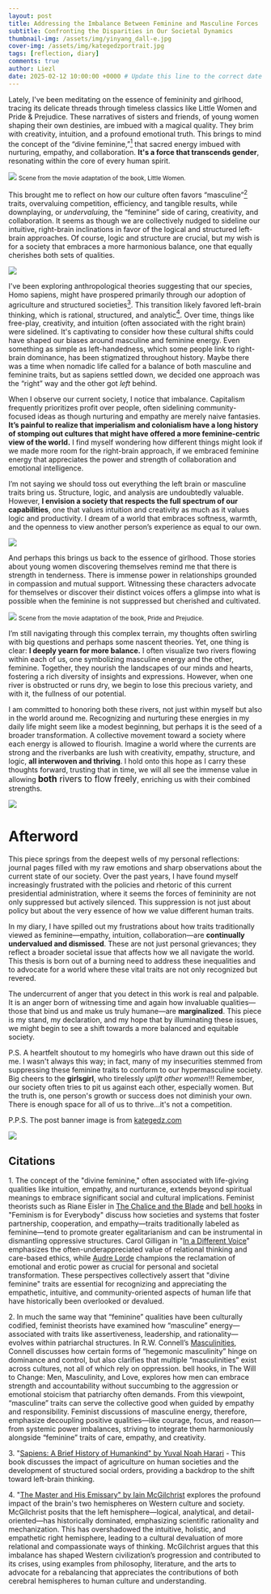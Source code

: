 ```yaml
---
layout: post
title: Addressing the Imbalance Between Feminine and Masculine Forces
subtitle: Confronting the Disparities in Our Societal Dynamics
thumbnail-img: /assets/img/yinyang_dall-e.jpg
cover-img: /assets/img/kategedzportrait.jpg
tags: [reflection, diary]
comments: true
author: Liezl
date: 2025-02-12 10:00:00 +0000 # Update this line to the correct date and time
---
```


Lately, I've been meditating on the essence of femininity and girlhood, tracing its delicate threads through timeless classics like Little Women and Pride & Prejudice. These narratives of sisters and friends, of young women shaping their own destinies, are imbued with a magical quality. They brim with creativity, intuition, and a profound emotional truth. This brings to mind the concept of the “divine feminine,”<a href="#note1"><sup>1</sup></a> that sacred energy imbued with nurturing, empathy, and collaboration. **It's a force that transcends gender**, resonating within the core of every human spirit.

<img src="{{ '/assets/img/lilwomen.jpg' | prepend: site.baseurl }}">
<small>Scene from the movie adaptation of the book, Little Women.</small>

This brought me to reflect on how our culture often favors “masculine”<a href="#note2"><sup>2</sup></a> traits, overvaluing competition, efficiency, and tangible results, while downplaying, or *undervaluing*, the “feminine” side of caring, creativity, and collaboration. It seems as though we are collectively nudged to sideline our intuitive, right-brain inclinations in favor of the logical and structured left-brain approaches. Of course, logic and structure are crucial, but my wish is for a society that embraces a more harmonious balance, one that equally cherishes both sets of qualities.

<img src="{{ '/assets/img/leftbrainrightbrain.jpeg' | prepend: site.baseurl }}">

I've been exploring anthropological theories suggesting that our species, Homo sapiens, might have prospered primarily through our adoption of agriculture and structured societies<a href="#note3"><sup>3</sup></a>. This transition likely favored left-brain thinking, which is rational, structured, and analytic<a href="#note4"><sup>4</sup></a>. Over time, things like free-play, creativity, and intuition (often associated with the right brain) were sidelined. It's captivating to consider how these cultural shifts could have shaped our biases around masculine and feminine energy. Even something as simple as left-handedness, which some people link to right-brain dominance, has been stigmatized throughout history. Maybe there was a time when nomadic life called for a balance of both masculine and feminine traits, but as sapiens settled down, we decided one approach was the “right” way and the other got *left* behind.

When I observe our current society, I notice that imbalance. Capitalism frequently prioritizes profit over people, often sidelining community-focused ideas as though nurturing and empathy are merely naive fantasies. **It’s painful to realize that imperialism and colonialism have a long history of stomping out cultures that might have offered a more feminine-centric view of the world.** I find myself wondering how different things might look if we made more room for the right-brain approach, if we embraced feminine energy that appreciates the power and strength of collaboration and emotional intelligence.

I’m not saying we should toss out everything the left brain or masculine traits bring us. Structure, logic, and analysis are undoubtedly valuable. However, **I envision a society that respects the full spectrum of our capabilities**, one that values intuition and creativity as much as it values logic and productivity. I dream of a world that embraces softness, warmth, and the openness to view another person’s experience as equal to our own.

<img src="{{ '/assets/img/girlhood.gif' | prepend: site.baseurl }}"> 

And perhaps this brings us back to the essence of girlhood. Those stories about young women discovering themselves remind me that there is strength in tenderness. There is immense power in relationships grounded in compassion and mutual support. Witnessing these characters advocate for themselves or discover their distinct voices offers a glimpse into what is possible when the feminine is not suppressed but cherished and cultivated.

<img src="{{ '/assets/img/pnp.jpg' | prepend: site.baseurl }}">
<small>Scene from the movie adaptation of the book, Pride and Prejudice.</small>

I’m still navigating through this complex terrain, my thoughts often swirling with big questions and perhaps some nascent theories. Yet, one thing is clear: **I deeply yearn for more balance.** I often visualize two rivers flowing within each of us, one symbolizing masculine energy and the other, feminine. Together, they nourish the landscapes of our minds and hearts, fostering a rich diversity of insights and expressions. However, when one river is obstructed or runs dry, we begin to lose this precious variety, and with it, the fullness of our potential.

I am committed to honoring both these rivers, not just within myself but also in the world around me. Recognizing and nurturing these energies in my daily life might seem like a modest beginning, but perhaps it is the seed of a broader transformation. A collective movement toward a society where each energy is allowed to flourish. Imagine a world where the currents are strong and the riverbanks are lush with creativity, empathy, structure, and logic, **all interwoven and thriving**. I hold onto this hope as I carry these thoughts forward, trusting that in time, we will all see the immense value in allowing <big>**both** rivers to flow freely</big>, enriching us with their combined strengths.

<img src="{{ '/assets/img/yinyang_dall-e.jpg' | prepend: site.baseurl }}"> 

# Afterword
This piece springs from the deepest wells of my personal reflections: journal pages filled with my raw emotions and sharp observations about the current state of our society. Over the past years, I have found myself increasingly frustrated with the policies and rhetoric of this current presidential administration, where it seems the forces of femininity are not only suppressed but actively silenced. This suppression is not just about policy but about the very essence of how we value different human traits.

In my diary, I have spilled out my frustrations about how traits traditionally viewed as feminine—empathy, intuition, collaboration—are **continually undervalued and dismissed**. These are not just personal grievances; they reflect a broader societal issue that affects how we all navigate the world. This thesis is born out of a burning need to address these inequalities and to advocate for a world where these vital traits are not only recognized but revered.

The undercurrent of anger that you detect in this work is real and palpable. It is an anger born of witnessing time and again how invaluable qualities—those that bind us and make us truly humane—are **marginalized**. This piece is my stand, my declaration, and my hope that by illuminating these issues, we might begin to see a shift towards a more balanced and equitable society.

P.S. A heartfelt shoutout to my homegirls who have drawn out this side of me. I wasn't always this way; in fact, many of my insecurities stemmed from suppressing these feminine traits to conform to our hypermasculine society. Big cheers to the **girlsgirl**, who tirelessly *uplift other women*!!! Remember, our society often tries to pit us against each other, especially women. But the truth is, one person's growth or success does not diminish your own. There is enough space for all of us to thrive...it's not a competition.

P.P.S. The post banner image is from [kategedz.com](https://kategedz.com/products/motive?variant=45004250677397&pins_campaign_id=626754009524&utm_campaign=626754009524&utm_medium=PaidSocial&utm_source=Pinterest&utm_content=2680083570987&pp=0&epik=dj0yJnU9WWJRMnZmaHVSb3NwbmZTTExFa1JYZGdOeEJhWEt1cVYmcD0xJm49VC0weTZCYUtQQ2ZTMFNRYzhTMXFRdyZ0PUFBQUFBR2VzeTBj)

<img src="{{ '/assets/img/girlsgrl.jpg' | prepend: site.baseurl }}"> 

<div id="Citations">
    <h2>Citations</h2>
    <p id="note1">1. The concept of the "divine feminine," often associated with life-giving qualities like intuition, empathy, and nurturance, extends beyond spiritual meanings to embrace significant social and cultural implications. Feminist theorists such as Riane Eisler in <a href="https://en.wikipedia.org/wiki/The_Chalice_and_the_Blade">The Chalice and the Blade</a> and <a href="https://en.wikipedia.org/wiki/Bell_hooks">bell hooks</a> in "Feminism is for Everybody" discuss how societies and systems that foster partnership, cooperation, and empathy—traits traditionally labeled as feminine—tend to promote greater egalitarianism and can be instrumental in dismantling oppressive structures. Carol Gilligan in "<a href="https://en.wikipedia.org/wiki/In_a_Different_Voice">In a Different Voice</a>" emphasizes the often-underappreciated value of relational thinking and care-based ethics, while <a href="https://en.wikipedia.org/wiki/Audre_Lorde">Audre Lorde</a> champions the reclamation of emotional and erotic power as crucial for personal and societal transformation. These perspectives collectively assert that "divine feminine" traits are essential for recognizing and appreciating the empathetic, intuitive, and community-oriented aspects of human life that have historically been overlooked or devalued.</p>
    <p id="note2">2. In much the same way that “feminine” qualities have been culturally codified, feminist theorists have examined how “masculine” energy—associated with traits like assertiveness, leadership, and rationality—evolves within patriarchal structures. In R.W. Connell’s <a href="https://en.wikipedia.org/wiki/Hegemonic_masculinity">Masculinities</a>, Connell discusses how certain forms of “hegemonic masculinity” hinge on dominance and control, but also clarifies that multiple “masculinities” exist across cultures, not all of which rely on oppression. bell hooks, in The Will to Change: Men, Masculinity, and Love, explores how men can embrace strength and accountability without succumbing to the aggression or emotional stoicism that patriarchy often demands. From this viewpoint, “masculine” traits can serve the collective good when guided by empathy and responsibility. Feminist discussions of masculine energy, therefore, emphasize decoupling positive qualities—like courage, focus, and reason—from systemic power imbalances, striving to integrate them harmoniously alongside “feminine” traits of care, empathy, and creativity.</p>
    <p id="note3">3. "<a href="https://en.wikipedia.org/wiki/Sapiens:_A_Brief_History_of_Humankind">Sapiens: A Brief History of Humankind" by Yuval Noah Harari</a> - This book discusses the impact of agriculture on human societies and the development of structured social orders, providing a backdrop to the shift toward left-brain thinking.</p>
     <p id="note4">4. "<a href="https://en.wikipedia.org/wiki/The_Master_and_His_Emissary">The Master and His Emissary" by Iain McGilchrist</a> explores the profound impact of the brain's two hemispheres on Western culture and society. McGilchrist posits that the left hemisphere—logical, analytical, and detail-oriented—has historically dominated, emphasizing scientific rationality and mechanization. This has overshadowed the intuitive, holistic, and empathetic right hemisphere, leading to a cultural devaluation of more relational and compassionate ways of thinking. McGilchrist argues that this imbalance has shaped Western civilization’s progression and contributed to its crises, using examples from philosophy, literature, and the arts to advocate for a rebalancing that appreciates the contributions of both cerebral hemispheres to human culture and understanding.</p>
    <!-- Additional notes -->
</div>